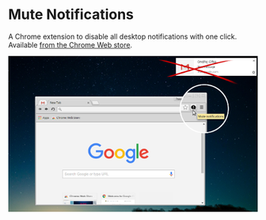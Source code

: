 # Mute Notifications
A Chrome extension to disable all desktop notifications with one click. Available [from the Chrome  Web store](https://chrome.google.com/webstore/detail/mute-notifications/bmjdeaihnngnnnaldgakphcaanioohgn).

![Screenshot](screenshot.png)
